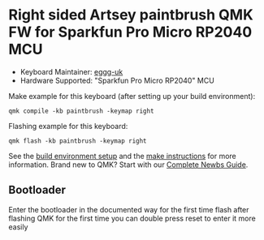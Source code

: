 # Right sided Artsey paintbrush QMK FW for Sparkfun Pro Micro RP2040 MCU

* Keyboard Maintainer: [eggg-uk](https://github.com/eggg-uk)
* Hardware Supported: "Sparkfun Pro Micro RP2040" MCU

Make example for this keyboard (after setting up your build environment):

    qmk compile -kb paintbrush -keymap right

Flashing example for this keyboard:

    qmk flash -kb paintbrush -keymap right

See the [build environment setup](https://docs.qmk.fm/#/getting_started_build_tools) and the [make instructions](https://docs.qmk.fm/#/getting_started_make_guide) for more information. Brand new to QMK? Start with our [Complete Newbs Guide](https://docs.qmk.fm/#/newbs).

## Bootloader

Enter the bootloader in the documented way for the first time flash
after flashing QMK for the first time you can double press reset to enter it more easily
